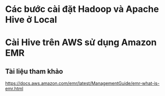 # Các bước cài đặt Hadoop và Apache Hive ở Local
# Cài Hive trên AWS sử dụng Amazon EMR 
## Tài liệu tham khảo
https://docs.aws.amazon.com/emr/latest/ManagementGuide/emr-what-is-emr.html
